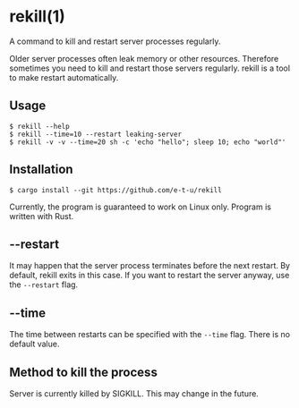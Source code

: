 # rekill(1)

A command to kill and restart server processes regularly.

Older server processes often leak memory or other resources. Therefore sometimes you need to kill and restart those servers regularly. rekill is a tool to make restart automatically.

## Usage

```console
$ rekill --help
$ rekill --time=10 --restart leaking-server
$ rekill -v -v --time=20 sh -c 'echo "hello"; sleep 10; echo "world"'
```

## Installation

```console
$ cargo install --git https://github.com/e-t-u/rekill
```

Currently, the program is guaranteed to work on Linux only. Program is written with Rust.

## --restart

It may happen that the server process terminates before the next restart. By default, rekill exits in this case. If you want to restart the server anyway, use the `--restart` flag.

## --time

The time between restarts can be specified with the `--time` flag. There is  no default value.

## Method to kill the process

Server is currently killed by SIGKILL. This may change in the future.
